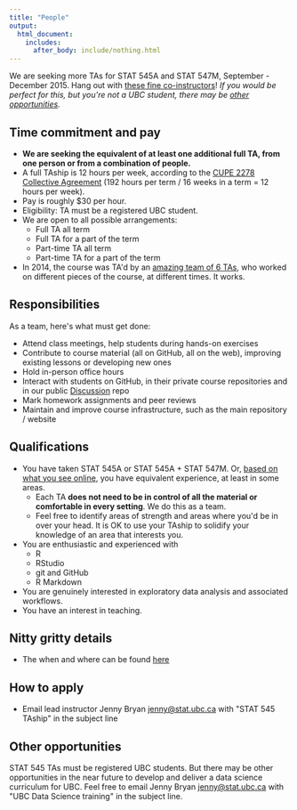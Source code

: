 ```yaml
---
title: "People"
output:
  html_document:
    includes:
      after_body: include/nothing.html
---
```


We are seeking more TAs for STAT 545A and STAT 547M, September - December 2015. Hang out with [these fine co-instructors](people.html)! *If you would be perfect for this, but you're not a UBC student, there may be [other opportunities](#other-opportunities).*

## Time commitment and pay

  * **We are seeking the equivalent of at least one additional full TA, from one person or from a combination of people.**
  * A full TAship is 12 hours per week, according to the [CUPE 2278 Collective Agreement](http://cupe2278.ca/documents-and-information/collective-agreement/) (192 hours per term / 16 weeks in a term = 12 hours per week).
  * Pay is roughly $30 per hour.
  * Eligibility: TA must be a registered UBC student.
  * We are open to all possible arrangements:
    - Full TA all term
    - Full TA for a part of the term
    - Part-time TA all term
    - Part-time TA for a part of the term
  * In 2014, the course was TA'd by an [amazing team of 6 TAs](people.html), who worked on different pieces of the course, at different times. It works.

## Responsibilities

As a team, here's what must get done:

  * Attend class meetings, help students during hands-on exercises
  * Contribute to course material (all on GitHub, all on the web), improving existing lessons or developing new ones
  * Hold in-person office hours
  * Interact with students on GitHub, in their private course repositories and in our public [Discussion](https://github.com/STAT545-UBC/Discussion/issues) repo
  * Mark homework assignments and peer reviews
  * Maintain and improve course infrastructure, such as the main repository / website
  
## Qualifications

  * You have taken STAT 545A or STAT 545A + STAT 547M. Or, [based on what you see online](http://stat545-ubc.github.io/topics.html), you have equivalent experience, at least in some areas.
    - Each TA **does not need to be in control of all the material or comfortable in every setting**. We do this as a team.
    - Feel free to identify areas of strength and areas where you'd be in over your head. It is OK to use your TAship to solidify your knowledge of an area that interests you.
  * You are enthusiastic and experienced with
    - R
    - RStudio
    - git and GitHub
    - R Markdown
  * You are genuinely interested in exploratory data analysis and associated workflows.
  * You have an interest in teaching.

## Nitty gritty details

  * The when and where can be found [here](http://stat545-ubc.github.io/faq.html)
  
## How to apply

  * Email lead instructor Jenny Bryan <jenny@stat.ubc.ca> with "STAT 545 TAship" in the subject line

## Other opportunities <a id="other-opportunities"></a>

STAT 545 TAs must be registered UBC students. But there may be other opportunities in the near future to develop and deliver a data science curriculum for UBC. Feel free to email Jenny Bryan <jenny@stat.ubc.ca> with "UBC Data Science training" in the subject line.